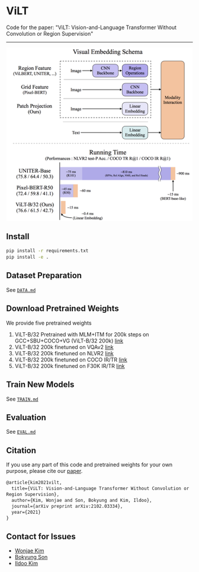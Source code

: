 # ViLT

Code for the paper: "ViLT: Vision-and-Language Transformer Without Convolution or Region Supervision"

---
<p align="center">
  <img align="middle" src="./assets/figure.png" alt="The main figure"/>
</p>

## Install
```bash
pip install -r requirements.txt
pip install -e .
```

## Dataset Preparation
See [`DATA.md`](DATA.md)

## Download Pretrained Weights
We provide five pretrained weights
1. ViLT-B/32 Pretrained with MLM+ITM for 200k steps on GCC+SBU+COCO+VG (ViLT-B/32 200k) [link](https://www.dropbox.com/s/5b3slhy5uvdw8k0/vilt_200k_mlm_itm.ckpt?dl=0)
2. ViLT-B/32 200k finetuned on VQAv2 [link](https://www.dropbox.com/s/fy8jkj71bxwqett/vilt_vqa.ckpt?dl=0)
3. ViLT-B/32 200k finetuned on NLVR2 [link](https://www.dropbox.com/s/vzzh4ag1jchk1wv/vilt_nlvr2.ckpt?dl=0)
4. ViLT-B/32 200k finetuned on COCO IR/TR [link](https://www.dropbox.com/s/dx3id644873fcgn/vilt_irtr_coco.ckpt?dl=0)
5. ViLT-B/32 200k finetuned on F30K IR/TR [link](https://www.dropbox.com/s/asidty0d4a1p2f4/vilt_irtr_f30k.ckpt?dl=0)

## Train New Models
See [`TRAIN.md`](TRAIN.md)

## Evaluation
See [`EVAL.md`](EVAL.md)

## Citation
If you use any part of this code and pretrained weights for your own purpose, please cite our [paper](https://arxiv.org/abs/2102.03334).
```
@article{kim2021vilt,
  title={ViLT: Vision-and-Language Transformer Without Convolution or Region Supervision},
  author={Kim, Wonjae and Son, Bokyung and Kim, Ildoo},
  journal={arXiv preprint arXiv:2102.03334},
  year={2021}
}
```

## Contact for Issues
- [Wonjae Kim](https://wonjae.kim/)
- [Bokyung Son](https://bo-son.github.io/)
- [Ildoo Kim](https://www.linkedin.com/in/ildoo-kim-56962034/)